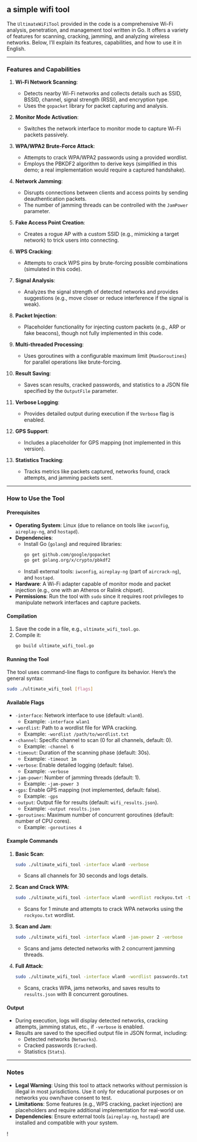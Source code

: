 ## a simple wifi tool

The `UltimateWiFiTool` provided in the code is a comprehensive Wi-Fi analysis, penetration, and management tool written in Go. It offers a variety of features for scanning, cracking, jamming, and analyzing wireless networks. Below, I’ll explain its features, capabilities, and how to use it in English.

---

### **Features and Capabilities**

1. **Wi-Fi Network Scanning**:
   - Detects nearby Wi-Fi networks and collects details such as SSID, BSSID, channel, signal strength (RSSI), and encryption type.
   - Uses the `gopacket` library for packet capturing and analysis.

2. **Monitor Mode Activation**:
   - Switches the network interface to monitor mode to capture Wi-Fi packets passively.

3. **WPA/WPA2 Brute-Force Attack**:
   - Attempts to crack WPA/WPA2 passwords using a provided wordlist.
   - Employs the PBKDF2 algorithm to derive keys (simplified in this demo; a real implementation would require a captured handshake).

4. **Network Jamming**:
   - Disrupts connections between clients and access points by sending deauthentication packets.
   - The number of jamming threads can be controlled with the `JamPower` parameter.

5. **Fake Access Point Creation**:
   - Creates a rogue AP with a custom SSID (e.g., mimicking a target network) to trick users into connecting.

6. **WPS Cracking**:
   - Attempts to crack WPS pins by brute-forcing possible combinations (simulated in this code).

7. **Signal Analysis**:
   - Analyzes the signal strength of detected networks and provides suggestions (e.g., move closer or reduce interference if the signal is weak).

8. **Packet Injection**:
   - Placeholder functionality for injecting custom packets (e.g., ARP or fake beacons), though not fully implemented in this code.

9. **Multi-threaded Processing**:
   - Uses goroutines with a configurable maximum limit (`MaxGoroutines`) for parallel operations like brute-forcing.

10. **Result Saving**:
    - Saves scan results, cracked passwords, and statistics to a JSON file specified by the `OutputFile` parameter.

11. **Verbose Logging**:
    - Provides detailed output during execution if the `Verbose` flag is enabled.

12. **GPS Support**:
    - Includes a placeholder for GPS mapping (not implemented in this version).

13. **Statistics Tracking**:
    - Tracks metrics like packets captured, networks found, crack attempts, and jamming packets sent.

---

### **How to Use the Tool**

#### **Prerequisites**
- **Operating System**: Linux (due to reliance on tools like `iwconfig`, `aireplay-ng`, and `hostapd`).
- **Dependencies**: 
  - Install Go (`golang`) and required libraries:
    ```bash
    go get github.com/google/gopacket
    go get golang.org/x/crypto/pbkdf2
    ```
  - Install external tools: `iwconfig`, `aireplay-ng` (part of `aircrack-ng`), and `hostapd`.
- **Hardware**: A Wi-Fi adapter capable of monitor mode and packet injection (e.g., one with an Atheros or Ralink chipset).
- **Permissions**: Run the tool with `sudo` since it requires root privileges to manipulate network interfaces and capture packets.

#### **Compilation**
1. Save the code in a file, e.g., `ultimate_wifi_tool.go`.
2. Compile it:
   ```bash
   go build ultimate_wifi_tool.go
   ```

#### **Running the Tool**
The tool uses command-line flags to configure its behavior. Here’s the general syntax:
```bash
sudo ./ultimate_wifi_tool [flags]
```

#### **Available Flags**
- `-interface`: Network interface to use (default: `wlan0`).
  - Example: `-interface wlan1`
- `-wordlist`: Path to a wordlist file for WPA cracking.
  - Example: `-wordlist /path/to/wordlist.txt`
- `-channel`: Specific channel to scan (0 for all channels, default: 0).
  - Example: `-channel 6`
- `-timeout`: Duration of the scanning phase (default: 30s).
  - Example: `-timeout 1m`
- `-verbose`: Enable detailed logging (default: false).
  - Example: `-verbose`
- `-jam-power`: Number of jamming threads (default: 1).
  - Example: `-jam-power 3`
- `-gps`: Enable GPS mapping (not implemented, default: false).
  - Example: `-gps`
- `-output`: Output file for results (default: `wifi_results.json`).
  - Example: `-output results.json`
- `-goroutines`: Maximum number of concurrent goroutines (default: number of CPU cores).
  - Example: `-goroutines 4`

#### **Example Commands**
1. **Basic Scan**:
   ```bash
   sudo ./ultimate_wifi_tool -interface wlan0 -verbose
   ```
   - Scans all channels for 30 seconds and logs details.

2. **Scan and Crack WPA**:
   ```bash
   sudo ./ultimate_wifi_tool -interface wlan0 -wordlist rockyou.txt -timeout 1m
   ```
   - Scans for 1 minute and attempts to crack WPA networks using the `rockyou.txt` wordlist.

3. **Scan and Jam**:
   ```bash
   sudo ./ultimate_wifi_tool -interface wlan0 -jam-power 2 -verbose
   ```
   - Scans and jams detected networks with 2 concurrent jamming threads.

4. **Full Attack**:
   ```bash
   sudo ./ultimate_wifi_tool -interface wlan0 -wordlist passwords.txt -jam-power 3 -output results.json -goroutines 8
   ```
   - Scans, cracks WPA, jams networks, and saves results to `results.json` with 8 concurrent goroutines.

#### **Output**
- During execution, logs will display detected networks, cracking attempts, jamming status, etc., if `-verbose` is enabled.
- Results are saved to the specified output file in JSON format, including:
  - Detected networks (`Networks`).
  - Cracked passwords (`Cracked`).
  - Statistics (`Stats`).

---

### **Notes**
- **Legal Warning**: Using this tool to attack networks without permission is illegal in most jurisdictions. Use it only for educational purposes or on networks you own/have consent to test.
- **Limitations**: Some features (e.g., WPS cracking, packet injection) are placeholders and require additional implementation for real-world use.
- **Dependencies**: Ensure external tools (`aireplay-ng`, `hostapd`) are installed and compatible with your system.

!
